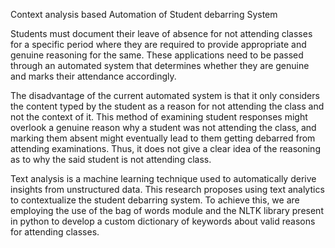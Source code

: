 Context analysis based Automation of Student debarring System 

Students must document their leave of absence for not attending classes for a specific period where they are required to provide appropriate and genuine reasoning for the same. These applications need to be passed through an automated system that determines whether they are genuine and marks their attendance accordingly.

The disadvantage of the current automated system is that it only considers the content typed by the student as a reason for not attending the class and not the context of it. This method of examining student responses might overlook a genuine reason why a student was not attending the class, and marking them absent might eventually lead to them getting debarred from attending examinations. Thus, it does not give a clear idea of the reasoning as to why the said student is not attending class.

Text analysis is a machine learning technique used to automatically derive insights from unstructured data. This research proposes using text analytics to contextualize the student debarring system. To achieve this, we are employing the use of the bag of words module and the NLTK library present in python to develop a custom dictionary of keywords about valid reasons for attending classes.
